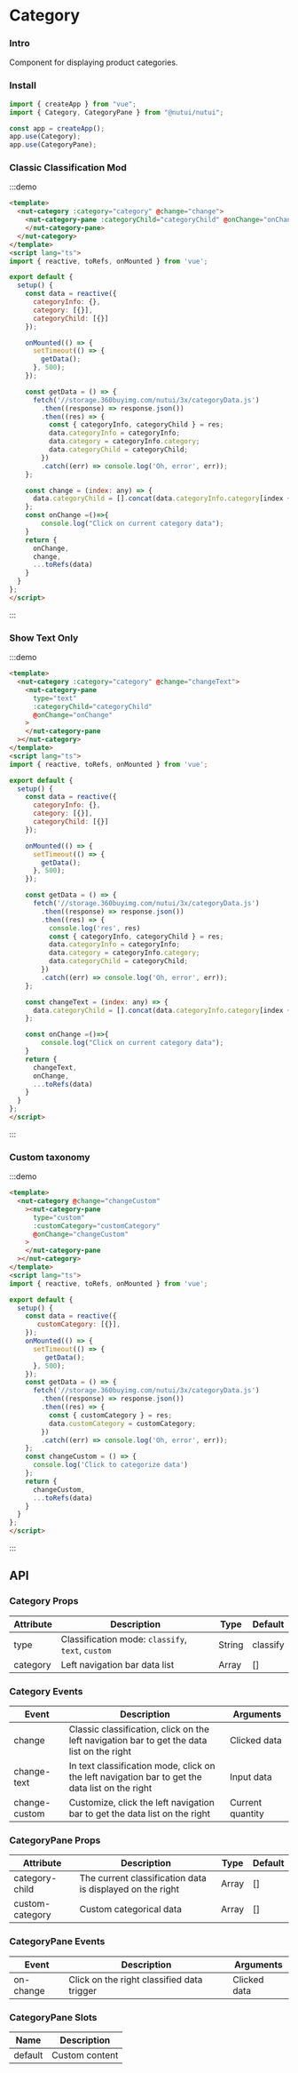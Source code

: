 # Category

### Intro

Component for displaying product categories.

### Install

```javascript
import { createApp } from "vue";
import { Category, CategoryPane } from "@nutui/nutui";

const app = createApp();
app.use(Category);
app.use(CategoryPane);
```

### Classic Classification Mod

:::demo

```html
<template>
  <nut-category :category="category" @change="change">
    <nut-category-pane :categoryChild="categoryChild" @onChange="onChange">
    </nut-category-pane>
  </nut-category>
</template>
<script lang="ts">
import { reactive, toRefs, onMounted } from 'vue';

export default {
  setup() {
    const data = reactive({
      categoryInfo: {},
      category: [{}],
      categoryChild: [{}]
    });

    onMounted(() => {
      setTimeout(() => {
        getData();
      }, 500);
    });

    const getData = () => {
      fetch('//storage.360buyimg.com/nutui/3x/categoryData.js')
        .then((response) => response.json())
        .then((res) => {
          const { categoryInfo, categoryChild } = res;
          data.categoryInfo = categoryInfo;
          data.category = categoryInfo.category;
          data.categoryChild = categoryChild;
        })
        .catch((err) => console.log('Oh, error', err)); 
    };

    const change = (index: any) => {
      data.categoryChild = [].concat(data.categoryInfo.category[index + 1].children as any);
    };
    const onChange =()=>{
        console.log("Click on current category data");
    }
    return {
      onChange,
      change,
      ...toRefs(data)
    }
  }
};
</script>
```
:::
### Show Text Only

:::demo

```html
<template>
  <nut-category :category="category" @change="changeText">
    <nut-category-pane
      type="text"
      :categoryChild="categoryChild"
      @onChange="onChange"
    >
    </nut-category-pane
  ></nut-category>
</template>
<script lang="ts">
import { reactive, toRefs, onMounted } from 'vue';

export default {
  setup() {
    const data = reactive({
      categoryInfo: {},
      category: [{}],
      categoryChild: [{}]
    });

    onMounted(() => {
      setTimeout(() => {
        getData();
      }, 500);
    });

    const getData = () => {
      fetch('//storage.360buyimg.com/nutui/3x/categoryData.js')
        .then((response) => response.json())
        .then((res) => {
          console.log('res', res)
          const { categoryInfo, categoryChild } = res;
          data.categoryInfo = categoryInfo;
          data.category = categoryInfo.category;
          data.categoryChild = categoryChild;
        })
        .catch((err) => console.log('Oh, error', err)); 
    };

    const changeText = (index: any) => {
      data.categoryChild = [].concat(data.categoryInfo.category[index + 1].children as any);
    };

    const onChange =()=>{
        console.log("Click on current category data");
    }
    return {
      changeText,
      onChange,
      ...toRefs(data)
    }
  }
};
</script>
```
:::
### Custom taxonomy

:::demo

```html
<template>
  <nut-category @change="changeCustom"
    ><nut-category-pane
      type="custom"
      :customCategory="customCategory"
      @onChange="changeCustom"
    >
    </nut-category-pane
  ></nut-category>
</template>
<script lang="ts">
import { reactive, toRefs, onMounted } from 'vue';

export default {
  setup() {
    const data = reactive({
       customCategory: [{}],
    });
    onMounted(() => {
      setTimeout(() => {
         getData();
      }, 500);
    });
    const getData = () => {
      fetch('//storage.360buyimg.com/nutui/3x/categoryData.js')
        .then((response) => response.json())
        .then((res) => {
          const { customCategory } = res;
          data.customCategory = customCategory;
        })
        .catch((err) => console.log('Oh, error', err)); 
    };
    const changeCustom = () => {
      console.log('Click to categorize data')
    };
    return {
      changeCustom,
      ...toRefs(data)
    }
  }
};
</script>
```
:::
## API

### Category Props

| Attribute     | Description                 | Type   | Default   |
| -------- | -------------------------------- | ------ | -------- |
| type     | Classification mode: `classify`, `text`, `custom` | String | classify |
| category | Left navigation bar data list               | Array  | []       |

### Category Events

| Event         | Description                                   | Arguments   |
| ------------- | ------------------------------------------------ | ---------- |
| change        | Classic classification, click on the left navigation bar to get the data list on the right       | Clicked data |
| change-text   | In text classification mode, click on the left navigation bar to get the data list on the right | Input data |
| change-custom | Customize, click the left navigation bar to get the data list on the right       | Current quantity   |

### CategoryPane Props

| Attribute       | Description                 | Type  | Default |
| --------------- | -------------------- | ----- | ------ |
| category-child  | The current classification data is displayed on the right | Array | []     |
| custom-category | Custom categorical data       | Array | []     |

### CategoryPane Events

| Event     | Description               | Arguments   |
| --------- | -------------------- | ---------- |
| on-change | Click on the right classified data trigger | Clicked data |

### CategoryPane Slots

| Name    | Description       |
| ------- | ---------- |
| default | Custom content |
